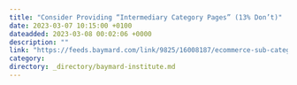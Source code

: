 ```yaml
---
title: "Consider Providing “Intermediary Category Pages” (13% Don’t)"
date: 2023-03-07 10:15:00 +0100
dateadded: 2023-03-08 00:02:06 +0000
description: ""
link: "https://feeds.baymard.com/link/9825/16008187/ecommerce-sub-category-pages"
category:
directory: _directory/baymard-institute.md
---
```

